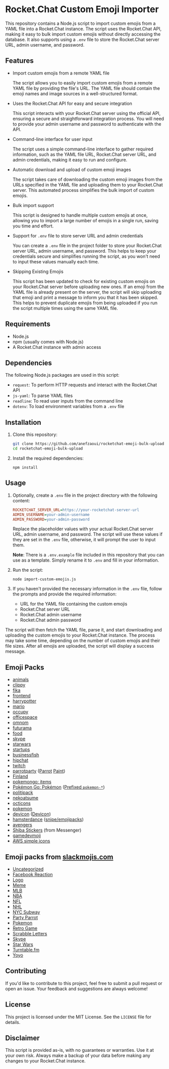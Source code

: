 Rocket.Chat Custom Emoji Importer
=================================

This repository contains a Node.js script to import custom emojis from a YAML file into a Rocket.Chat instance. The script uses the Rocket.Chat API, making it easy to bulk import custom emojis without directly accessing the database. It also supports using a `.env` file to store the Rocket.Chat server URL, admin username, and password.

Features
--------

*   Import custom emojis from a remote YAML file
    
    The script allows you to easily import custom emojis from a remote YAML file by providing the file's URL. The YAML file should contain the emoji names and image sources in a well-structured format.
    
*   Uses the Rocket.Chat API for easy and secure integration
    
    This script interacts with your Rocket.Chat server using the official API, ensuring a secure and straightforward integration process. You will need to provide your admin username and password to authenticate with the API.
    
*   Command-line interface for user input
    
    The script uses a simple command-line interface to gather required information, such as the YAML file URL, Rocket.Chat server URL, and admin credentials, making it easy to run and configure.
    
*   Automatic download and upload of custom emoji images
    
    The script takes care of downloading the custom emoji images from the URLs specified in the YAML file and uploading them to your Rocket.Chat server. This automated process simplifies the bulk import of custom emojis.
    
*   Bulk import support
    
    This script is designed to handle multiple custom emojis at once, allowing you to import a large number of emojis in a single run, saving you time and effort.
    
*   Support for `.env` file to store server URL and admin credentials
    
    You can create a `.env` file in the project folder to store your Rocket.Chat server URL, admin username, and password. This helps to keep your credentials secure and simplifies running the script, as you won't need to input these values manually each time.
    
*   Skipping Existing Emojis
    
    This script has been updated to check for existing custom emojis on your Rocket.Chat server before uploading new ones. If an emoji from the YAML file is already present on the server, the script will skip uploading that emoji and print a message to inform you that it has been skipped. This helps to prevent duplicate emojis from being uploaded if you run the script multiple times using the same YAML file.

Requirements
------------

*   Node.js
*   npm (usually comes with Node.js)
*   A Rocket.Chat instance with admin access

Dependencies
------------

The following Node.js packages are used in this script:

*   `request`: To perform HTTP requests and interact with the Rocket.Chat API
*   `js-yaml`: To parse YAML files
*   `readline`: To read user inputs from the command line
*   `dotenv`: To load environment variables from a `.env` file

Installation
------------

1.  Clone this repository:
    
    ```bash
    git clone https://github.com/anefzaoui/rocketchat-emoji-bulk-upload.git
    cd rocketchat-emoji-bulk-upload
    ```
    
2.  Install the required dependencies:
    
    `npm install`

Usage
-----

1.  Optionally, create a `.env` file in the project directory with the following content:
    

    ```ini
    ROCKETCHAT_SERVER_URL=https://your-rocketchat-server-url 
    ADMIN_USERNAME=your-admin-username
    ADMIN_PASSWORD=your-admin-password
    ```
    
    Replace the placeholder values with your actual Rocket.Chat server URL, admin username, and password. The script will use these values if they are set in the `.env` file, otherwise, it will prompt the user to input them.

    **Note**: There is a `.env.example` file included in this repository that you can use as a template. Simply rename it to `.env` and fill in your information.

    
2.  Run the script:
    
    `node import-custom-emojis.js`
    
3.  If you haven't provided the necessary information in the `.env` file, follow the prompts and provide the required information:
    
    *   URL for the YAML file containing the custom emojis
    *   Rocket.Chat server URL
    *   Rocket.Chat admin username
    *   Rocket.Chat admin password

The script will then fetch the YAML file, parse it, and start downloading and uploading the custom emojis to your Rocket.Chat instance. The process may take some time, depending on the number of custom emojis and their file sizes. After all emojis are uploaded, the script will display a success message.

Emoji Packs
------------
*   [animals](https://raw.githubusercontent.com/lambtron/emojipacks/master/packs/animals.yaml)
*   [clippy](https://raw.githubusercontent.com/lambtron/emojipacks/master/packs/clippy.yaml)
*   [fika](https://raw.githubusercontent.com/lambtron/emojipacks/master/packs/fika.yaml)
*   [frontend](https://raw.githubusercontent.com/lambtron/emojipacks/master/packs/frontend.yaml)
*   [harrypotter](https://raw.githubusercontent.com/lambtron/emojipacks/master/packs/harrypotterhouses.yaml)
*   [mario](https://raw.githubusercontent.com/lambtron/emojipacks/master/packs/mario-8bit.yaml)
*   [occupy](https://raw.githubusercontent.com/lambtron/emojipacks/master/packs/occupy.yaml)
*   [officespace](https://raw.githubusercontent.com/lambtron/emojipacks/master/packs/officespace.yaml)
*   [omnom](https://raw.githubusercontent.com/lambtron/emojipacks/master/packs/omnom.yaml)
*   [futurama](https://raw.githubusercontent.com/lambtron/emojipacks/master/packs/futurama.yaml)
*   [food](https://raw.githubusercontent.com/lambtron/emojipacks/master/packs/food.yaml)
*   [skype](https://raw.githubusercontent.com/lambtron/emojipacks/master/packs/skype.yaml)
*   [starwars](https://raw.githubusercontent.com/lambtron/emojipacks/master/packs/starwars.yaml)
*   [startups](https://raw.githubusercontent.com/lambtron/emojipacks/master/packs/startups.yaml)
*   [businessfish](https://raw.githubusercontent.com/lambtron/emojipacks/master/packs/businessfish.yaml)
*   [hipchat](https://raw.githubusercontent.com/lambtron/emojipacks/master/packs/hipchat.yaml)
*   [twitch](https://raw.githubusercontent.com/lambtron/emojipacks/master/packs/twitch.yaml)
*   [parrotparty](https://raw.githubusercontent.com/lambtron/emojipacks/master/packs/parrotparty.yaml) ([Parrot](http://cultofthepartyparrot.com/) [Paint](http://cultofthepartyparrot.com/paint/))
*   [Finland](https://raw.githubusercontent.com/lambtron/emojipacks/master/packs/finland.yaml)
*   [pokemongo: items](https://raw.githubusercontent.com/lambtron/emojipacks/master/packs/pokemongo.yaml)
*   [Pokémon Go: Pokémon](https://raw.githubusercontent.com/Templarian/slack-emoji-pokemon/master/pokemon.yaml) ([Prefixed `pokemon-*`](https://raw.githubusercontent.com/Templarian/slack-emoji-pokemon/master/pokemon-prefix.yaml))
*   [politipack](https://raw.githubusercontent.com/lambtron/emojipacks/master/packs/politipack.yaml)
*   [nekoatsume](https://raw.githubusercontent.com/lambtron/emojipacks/master/packs/nekoatsume.yaml)
*   [octicons](https://raw.githubusercontent.com/lambtron/emojipacks/master/packs/octicons.yaml)
*   [pokemon](https://raw.githubusercontent.com/jaylynch/pokemoji/master/pokemon-by-name.yaml)
*   [devicon](https://raw.githubusercontent.com/izumin5210/emojipack-for-devicon/master/png/devicon.yaml) ([Devicon](http://devicon.fr/))
*   [hamsterdance](https://raw.githubusercontent.com/snipe/hamsterdance-emojipack/master/hamsterdance.yaml) ([snipe/emojipacks](https://github.com/snipe/hamsterdance-emojipack))
*   [avengers](https://raw.githubusercontent.com/lambtron/emojipacks/master/packs/avengers.yaml)
*   [Shiba Stickers](https://raw.githubusercontent.com/lambtron/emojipacks/master/packs/shiba.yaml) (from Messenger)
*   [gamedevmoji](https://raw.githubusercontent.com/niksudan/gamedevmoji/master/gamedevicons.yaml)
*   [AWS simple icons](https://raw.githubusercontent.com/Surgo/aws_emojipacks/master/noprefix-emojipacks.yml)

Emoji packs from [slackmojis.com](http://www.slackmojis.com)
------------

*   [Uncategorized](https://raw.githubusercontent.com/lambtron/emojipacks/master/packs/slackmojis-uncategorized.yaml)
*   [Facebook Reaction](https://raw.githubusercontent.com/lambtron/emojipacks/master/packs/slackmojis-facebook-reaction.yaml)
*   [Logo](https://raw.githubusercontent.com/lambtron/emojipacks/master/packs/slackmojis-logo.yaml)
*   [Meme](https://raw.githubusercontent.com/lambtron/emojipacks/master/packs/slackmojis-meme.yaml)
*   [MLB](https://raw.githubusercontent.com/lambtron/emojipacks/master/packs/slackmojis-mlb.yaml)
*   [NBA](https://raw.githubusercontent.com/lambtron/emojipacks/master/packs/slackmojis-nba.yaml)
*   [NFL](https://raw.githubusercontent.com/lambtron/emojipacks/master/packs/slackmojis-nfl.yaml)
*   [NHL](https://raw.githubusercontent.com/lambtron/emojipacks/master/packs/slackmojis-nhl.yaml)
*   [NYC Subway](https://raw.githubusercontent.com/lambtron/emojipacks/master/packs/slackmojis-nyc-subway.yaml)
*   [Party Parrot](https://raw.githubusercontent.com/lambtron/emojipacks/master/packs/slackmojis-party-parrot.yaml)
*   [Pokemon](https://raw.githubusercontent.com/lambtron/emojipacks/master/packs/slackmojis-pokemon.yaml)
*   [Retro Game](https://raw.githubusercontent.com/lambtron/emojipacks/master/packs/slackmojis-retro-game.yaml)
*   [Scrabble Letters](https://raw.githubusercontent.com/lambtron/emojipacks/master/packs/slackmojis-scrabble-letters.yaml)
*   [Skype](https://raw.githubusercontent.com/lambtron/emojipacks/master/packs/slackmojis-skype.yaml)
*   [Star Wars](https://raw.githubusercontent.com/lambtron/emojipacks/master/packs/slackmojis-star-wars.yaml)
*   [Turntable.fm](https://raw.githubusercontent.com/lambtron/emojipacks/master/packs/slackmojis-turntable.fm.yaml)
*   [Yoyo](https://raw.githubusercontent.com/lambtron/emojipacks/master/packs/slackmojis-yoyo.yaml)

Contributing
------------

If you'd like to contribute to this project, feel free to submit a pull request or open an issue. Your feedback and suggestions are always welcome!

License
-------

This project is licensed under the MIT License. See the `LICENSE` file for details.

Disclaimer
----------

This script is provided as-is, with no guarantees or warranties. Use it at your own risk. Always make a backup of your data before making any changes to your Rocket.Chat instance.